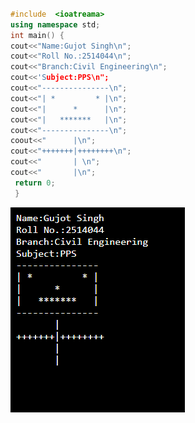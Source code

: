 ```c++

#include  <ioatreama>
using namespace std;
int main() {
cout<<"Name:Gujot Singh\n";
cout<<"Roll No.:2514044\n";
cout<<"Branch:Civil Engineering\n";
cout<<'Subject:PPS\n";
cout<<"---------------\n"; 
cout<<"| *         * |\n";
cout<<"|      *      |\n";
cout<<"|   *******   |\n";
cout<<"---------------\n";
coout<<"      |\n";
cout<<"+++++++|++++++++\n";
cout<<"       | \n";
cout<<"       |\n";
 return 0;
 }
```

![Gurjot](https://github.com/gurjotsingh18/PPS_CEA_Dec2025/blob/main/Gurjot%20Singh.png)
